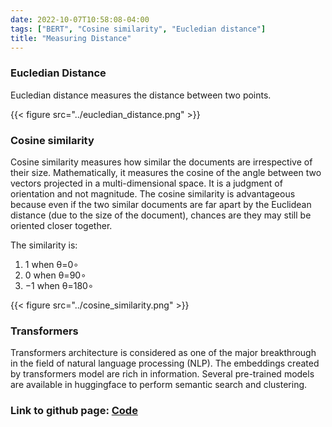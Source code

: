 ```yaml
---
date: 2022-10-07T10:58:08-04:00
tags: ["BERT", "Cosine similarity", "Eucledian distance"]
title: "Measuring Distance"
---
```


<!-- # Measuring Distance -->

### Eucledian Distance
Eucledian distance measures the distance between two points.

{{< figure src="../eucledian_distance.png" >}}


### Cosine similarity

Cosine similarity measures how similar the documents are irrespective of their size. Mathematically, it measures the cosine of the angle between two vectors projected in a multi-dimensional space.  It is a judgment of orientation and not magnitude. The cosine similarity is advantageous because even if the two similar documents are far apart by the Euclidean distance (due to the size of the document), chances are they may still be oriented closer together.

The similarity is:

1) 1 when θ=0∘
2) 0 when θ=90∘
3) −1 when θ=180∘

{{< figure src="../cosine_similarity.png" >}}


### Transformers

Transformers architecture is considered as one of the major breakthrough in the field of natural language processing (NLP). The embeddings created by transformers model are rich in information. Several pre-trained models are available in huggingface to perform semantic search and clustering.



### Link to github page: [Code](https://github.com/shikshya1/NLP/tree/main/Measuring%20Distance)

